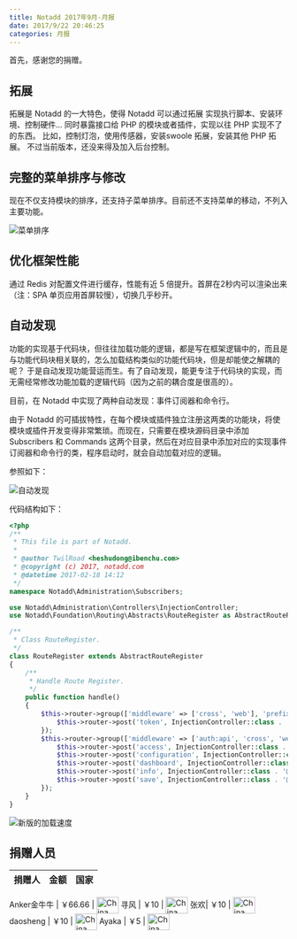 ```yaml
---
title: Notadd 2017年9月-月报
date: 2017/9/22 20:46:25
categories: 月报  
---
```

首先，感谢您的捐赠。


## 拓展

拓展是 Notadd 的一大特色，使得 Notadd 可以通过拓展 实现执行脚本、安装环境、控制硬件... 同时暴露接口给 PHP 的模块或者插件，实现以往 PHP 实现不了的东西。
比如，控制灯泡，使用传感器，安装swoole 拓展，安装其他 PHP 拓展。
不过当前版本，还没来得及加入后台控制。

## 完整的菜单排序与修改

现在不仅支持模块的排序，还支持子菜单排序。目前还不支持菜单的移动，不列入主要功能。

![菜单排序](/src/img/7.png)

## 优化框架性能

通过 Redis 对配置文件进行缓存，性能有近 5 倍提升。首屏在2秒内可以渲染出来（注：SPA 单页应用首屏较慢），切换几乎秒开。

## 自动发现

功能的实现基于代码块，但往往加载功能的逻辑，都是写在框架逻辑中的，而且是与功能代码块相关联的，怎么加载结构类似的功能代码块，但是却能使之解耦的呢？
于是自动发现功能营运而生。有了自动发现，能更专注于代码块的实现，而无需经常修改功能加载的逻辑代码（因为之前的耦合度是很高的）。

目前，在 Notadd 中实现了两种自动发现：事件订阅器和命令行。

由于 Notadd 的可插拔特性，在每个模块或插件独立注册这两类的功能块，将使模块或插件开发变得非常繁琐。而现在，只需要在模块源码目录中添加 Subscribers 和 Commands 这两个目录，然后在对应目录中添加对应的实现事件订阅器和命令行的类，程序启动时，就会自动加载对应的逻辑。

参照如下：

![自动发现](/src/img/9.png)

代码结构如下：

```php
<?php
/**
 * This file is part of Notadd.
 *
 * @author TwilRoad <heshudong@ibenchu.com>
 * @copyright (c) 2017, notadd.com
 * @datetime 2017-02-18 14:12
 */
namespace Notadd\Administration\Subscribers;

use Notadd\Administration\Controllers\InjectionController;
use Notadd\Foundation\Routing\Abstracts\RouteRegister as AbstractRouteRegister;

/**
 * Class RouteRegister.
 */
class RouteRegister extends AbstractRouteRegister
{
    /**
     * Handle Route Register.
     */
    public function handle()
    {
        $this->router->group(['middleware' => ['cross', 'web'], 'prefix' => 'api/administration'], function () {
            $this->router->post('token', InjectionController::class . '@token');
        });
        $this->router->group(['middleware' => ['auth:api', 'cross', 'web'], 'prefix' => 'api/administration'], function () {
            $this->router->post('access', InjectionController::class . '@access');
            $this->router->post('configuration', InjectionController::class . '@configuration');
            $this->router->post('dashboard', InjectionController::class . '@dashboard');
            $this->router->post('info', InjectionController::class . '@info');
            $this->router->post('save', InjectionController::class . '@save');
        });
    }
}
```

![新版的加载速度](/src/img/7.png)


## 捐赠人员 

捐赠人 | 金额 | 国家
----|:----:|:----:

Anker金牛牛 | ￥66.66  | <img src="https://cdn.bootcss.com/flag-icon-css/1.3.0/flags/4x3/cn.svg" width = "40" height = "30" alt="China" align=center />
寻风 | ￥10  | <img src="https://cdn.bootcss.com/flag-icon-css/1.3.0/flags/4x3/cn.svg" width = "40" height = "30" alt="China" align=center />
张欢| ￥10  | <img src="https://cdn.bootcss.com/flag-icon-css/1.3.0/flags/4x3/cn.svg" width = "40" height = "30" alt="China" align=center />
daosheng | ￥10  | <img src="https://cdn.bootcss.com/flag-icon-css/1.3.0/flags/4x3/cn.svg" width = "40" height = "30" alt="China" align=center />
Ayaka | ￥5  | <img src="https://cdn.bootcss.com/flag-icon-css/1.3.0/flags/4x3/cn.svg" width = "40" height = "30" alt="China" align=center />
